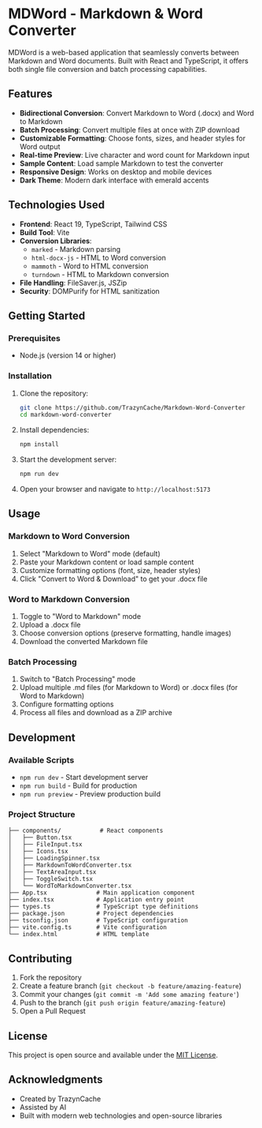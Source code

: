 # MDWord - Markdown & Word Converter

MDWord is a web-based application that seamlessly converts between Markdown and Word documents. Built with React and TypeScript, it offers both single file conversion and batch processing capabilities.

## Features

- **Bidirectional Conversion**: Convert Markdown to Word (.docx) and Word to Markdown
- **Batch Processing**: Convert multiple files at once with ZIP download
- **Customizable Formatting**: Choose fonts, sizes, and header styles for Word output
- **Real-time Preview**: Live character and word count for Markdown input
- **Sample Content**: Load sample Markdown to test the converter
- **Responsive Design**: Works on desktop and mobile devices
- **Dark Theme**: Modern dark interface with emerald accents

## Technologies Used

- **Frontend**: React 19, TypeScript, Tailwind CSS
- **Build Tool**: Vite
- **Conversion Libraries**: 
  - `marked` - Markdown parsing
  - `html-docx-js` - HTML to Word conversion
  - `mammoth` - Word to HTML conversion
  - `turndown` - HTML to Markdown conversion
- **File Handling**: FileSaver.js, JSZip
- **Security**: DOMPurify for HTML sanitization

## Getting Started

### Prerequisites

- Node.js (version 14 or higher)

### Installation

1. Clone the repository:
   ```bash
   git clone https://github.com/TrazynCache/Markdown-Word-Converter
   cd markdown-word-converter
   ```

2. Install dependencies:
   ```bash
   npm install
   ```

3. Start the development server:
   ```bash
   npm run dev
   ```

4. Open your browser and navigate to `http://localhost:5173`

## Usage

### Markdown to Word Conversion

1. Select "Markdown to Word" mode (default)
2. Paste your Markdown content or load sample content
3. Customize formatting options (font, size, header styles)
4. Click "Convert to Word & Download" to get your .docx file

### Word to Markdown Conversion

1. Toggle to "Word to Markdown" mode
2. Upload a .docx file
3. Choose conversion options (preserve formatting, handle images)
4. Download the converted Markdown file

### Batch Processing

1. Switch to "Batch Processing" mode
2. Upload multiple .md files (for Markdown to Word) or .docx files (for Word to Markdown)
3. Configure formatting options
4. Process all files and download as a ZIP archive

## Development

### Available Scripts

- `npm run dev` - Start development server
- `npm run build` - Build for production
- `npm run preview` - Preview production build

### Project Structure

```
├── components/           # React components
│   ├── Button.tsx
│   ├── FileInput.tsx
│   ├── Icons.tsx
│   ├── LoadingSpinner.tsx
│   ├── MarkdownToWordConverter.tsx
│   ├── TextAreaInput.tsx
│   ├── ToggleSwitch.tsx
│   └── WordToMarkdownConverter.tsx
├── App.tsx              # Main application component
├── index.tsx            # Application entry point
├── types.ts             # TypeScript type definitions
├── package.json         # Project dependencies
├── tsconfig.json        # TypeScript configuration
├── vite.config.ts       # Vite configuration
└── index.html           # HTML template
```

## Contributing

1. Fork the repository
2. Create a feature branch (`git checkout -b feature/amazing-feature`)
3. Commit your changes (`git commit -m 'Add some amazing feature'`)
4. Push to the branch (`git push origin feature/amazing-feature`)
5. Open a Pull Request

## License

This project is open source and available under the [MIT License](LICENSE).

## Acknowledgments

- Created by TrazynCache
- Assisted by AI
- Built with modern web technologies and open-source libraries
